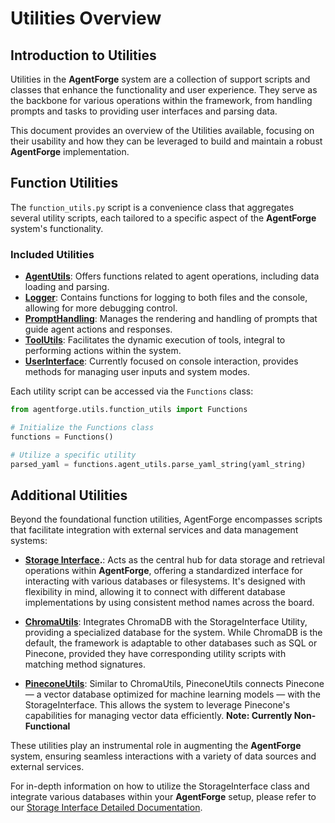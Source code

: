 # Utilities Overview

## Introduction to Utilities

Utilities in the **AgentForge** system are a collection of support scripts and classes that enhance the functionality and user experience. They serve as the backbone for various operations within the framework, from handling prompts and tasks to providing user interfaces and parsing data.

This document provides an overview of the Utilities available, focusing on their usability and how they can be leveraged to build and maintain a robust **AgentForge** implementation.

## Function Utilities

The `function_utils.py` script is a convenience class that aggregates several utility scripts, each tailored to a specific aspect of the **AgentForge** system's functionality.

### Included Utilities

- **[AgentUtils](AgentUtils.md)**: Offers functions related to agent operations, including data loading and parsing.
- **[Logger](Logger)**: Contains functions for logging to both files and the console, allowing for more debugging control.
- **[PromptHandling](PromptHandling.md)**: Manages the rendering and handling of prompts that guide agent actions and responses.
- **[ToolUtils](ToolUtils.md)**: Facilitates the dynamic execution of tools, integral to performing actions within the system.
- **[UserInterface](UserInterface.md)**: Currently focused on console interaction, provides methods for managing user inputs and system modes.

Each utility script can be accessed via the `Functions` class:

```python
from agentforge.utils.function_utils import Functions

# Initialize the Functions class
functions = Functions()

# Utilize a specific utility
parsed_yaml = functions.agent_utils.parse_yaml_string(yaml_string)
```

## Additional Utilities

Beyond the foundational function utilities, AgentForge encompasses scripts that facilitate integration with external services and data management systems:

- **[Storage Interface](StorageInterface.md).**: Acts as the central hub for data storage and retrieval operations within **AgentForge**, offering a standardized interface for interacting with various databases or filesystems. It's designed with flexibility in mind, allowing it to connect with different database implementations by using consistent method names across the board.
  
- **[ChromaUtils](../../src/agentforge/utils/chroma_utils.py)**: Integrates ChromaDB with the StorageInterface Utility, providing a specialized database for the system. While ChromaDB is the default, the framework is adaptable to other databases such as SQL or Pinecone, provided they have corresponding utility scripts with matching method signatures.

- **[PineconeUtils](../../src/agentforge/utils/pinecone_utils.py)**: Similar to ChromaUtils, PineconeUtils connects Pinecone — a vector database optimized for machine learning models — with the StorageInterface. This allows the system to leverage Pinecone's capabilities for managing vector data efficiently. **Note: Currently Non-Functional**

These utilities play an instrumental role in augmenting the **AgentForge** system, ensuring seamless interactions with a variety of data sources and external services.

For in-depth information on how to utilize the StorageInterface class
and integrate various databases within your **AgentForge** setup,
please refer to our [Storage Interface Detailed Documentation](StorageInterface.md).
